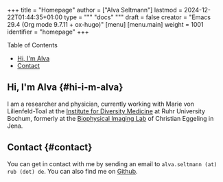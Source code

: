 +++
title = "Homepage"
author = ["Alva Seltmann"]
lastmod = 2024-12-22T01:44:35+01:00
type = """
  "docs"
  """
draft = false
creator = "Emacs 29.4 (Org mode 9.7.11 + ox-hugo)"
[menu]
  [menu.main]
    weight = 1001
    identifier = "homepage"
+++

<div class="ox-hugo-toc toc">

<div class="heading">Table of Contents</div>

- [Hi, I'm Alva](#hi-i-m-alva)
- [Contact](#contact)

</div>
<!--endtoc-->


## Hi, I'm Alva {#hi-i-m-alva}

I am a researcher and physician, currently working with Marie von
Lilienfeld-Toal at the [Institute for Diversity Medicine](https://news.rub.de/leute/2023-07-07-medizin-willst-du-mich-behandeln-musst-du-wissen-wer-ich-bin) at Ruhr University
Bochum, formerly at the [Biophysical Imaging Lab](http://www.biophysical-imaging.com) of Christian Eggeling in Jena.


## Contact {#contact}

You can get in contact with me by sending an email to `alva.seltmann (at) rub
(dot) de`. You can also find me on [Github](https://github.com/aseltmann).
